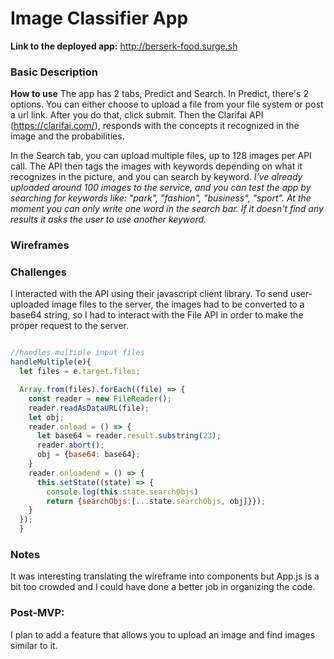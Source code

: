 
# Image Classifier App

**Link to the deployed app:**
http://berserk-food.surge.sh

### Basic Description

**How to use**
The app has 2 tabs, Predict and Search. In Predict, there's 2 options. You can either choose to upload a file from your file system or post a url link. After you do that, click submit. Then the Clarifai API (https://clarifai.com/), responds with the concepts it recognized in the image and the probabilities.

In the Search tab, you can upload multiple files, up to 128 images per API call. The API then tags the images with keywords depending on what it recognizes in the picture, and you can search by keyword. *I've already uploaded around 100 images to the service, and you can test the app by searching for keywords like: "park",
"fashion", "business", "sport". At the moment you can only write one word in the search bar. If it doesn't find any results it asks the user to use another keyword.*

### Wireframes



### Challenges
I interacted with the API using their javascript client library. To send user-uploaded image files to the server, the images had to be converted to a base64 string, so I had to interact with the File API in order to make the proper request to the server.

```javascript

//handles multiple input files
handleMultiple(e){
  let files = e.target.files;

  Array.from(files).forEach((file) => {
    const reader = new FileReader();
    reader.readAsDataURL(file);
    let obj;
    reader.onload = () => {
      let base64 = reader.result.substring(23);
      reader.abort();
      obj = {base64: base64};
    }
    reader.onloadend = () => {
      this.setState((state) => {
        console.log(this.state.searchObjs)
        return {searchObjs:[...state.searchObjs, obj]}});
    }
  });
  }

```

### Notes
It was interesting translating the wireframe into components but App.js is a bit too crowded and I could have done a better job in organizing the code.

### Post-MVP:
I plan to add a feature that allows you to upload an image and find images similar to it.
